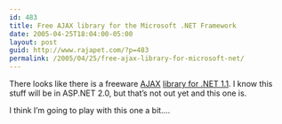 ```yaml
---
id: 483
title: Free AJAX library for the Microsoft .NET Framework
date: 2005-04-25T18:04:00-05:00
layout: post
guid: http://www.rajapet.com/?p=483
permalink: /2005/04/25/free-ajax-library-for-microsoft-net/
---
```

There looks like there is a freeware [AJAX](http://en.wikipedia.org/wiki/AJAX) [library for .NET 1.1](http://weblogs.asp.net/mschwarz/archive/2005/04/14/400422.aspx). I know this stuff will be in ASP.NET 2.0, but that&#8217;s not out yet and this one is.

I think I&#8217;m going to play with this one a bit&#8230;.